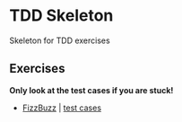 # TDD Skeleton

Skeleton for TDD exercises

## Exercises

**Only look at the test cases if you are stuck!**

* [FizzBuzz](/docs/fizzbuzz.md) | [test cases](/docs/fizzbuzz_testcases.md)

